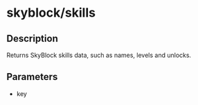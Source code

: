 # skyblock/skills

## Description
Returns SkyBlock skills data, such as names, levels and unlocks.
 
## Parameters
- key